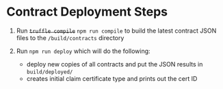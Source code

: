 # Contract Deployment Steps

1. Run ~~`truffle compile`~~ `npm run compile` to build the latest contract JSON files to the `/build/contracts` directory

2. Run `npm run deploy` which will do the following:
    - deploy new copies of all contracts and put the JSON results in `build/deployed/`
    - creates initial claim certificate type and prints out the cert ID